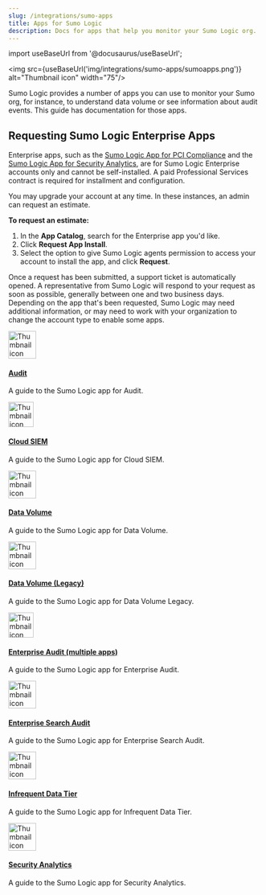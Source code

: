 ```yaml
---
slug: /integrations/sumo-apps
title: Apps for Sumo Logic
description: Docs for apps that help you monitor your Sumo Logic org.
---
```


import useBaseUrl from '@docusaurus/useBaseUrl';

<img src={useBaseUrl('img/integrations/sumo-apps/sumoapps.png')} alt="Thumbnail icon" width="75"/>

Sumo Logic provides a number of apps you can use to monitor your Sumo org, for instance, to understand data volume or see information about audit events. This guide has documentation for those apps.

## Requesting Sumo Logic Enterprise Apps

Enterprise apps, such as the [Sumo Logic App for PCI Compliance](/docs/integrations/pci-compliance/setup) and the [Sumo Logic App for Security Analytics](/docs/integrations/sumo-apps/security-analytics), are for Sumo Logic Enterprise accounts only and cannot be self-installed. A paid Professional Services contract is required for installment and configuration.

You may upgrade your account at any time. In these instances, an admin can request an estimate.

**To request an estimate:**

1. In the **App Catalog**, search for the Enterprise app you'd like.
2. Click **Request App Install**.
3. Select the option to give Sumo Logic agents permission to access your account to install the app, and click **Request**.

Once a request has been submitted, a support ticket is automatically opened. A representative from Sumo Logic will respond to your request as soon as possible, generally between one and two business days. Depending on the app that's been requested, Sumo Logic may need additional information, or may need to work with your organization to change the account type to enable some apps.


<div className="box-wrapper" markdown="1">
<div className="box smallbox1 card">
  <div className="container">
  <img src={useBaseUrl('img/integrations/sumo-apps/Audit_Img.png')} alt="Thumbnail icon" width="55"/>
  <h4><a href="/docs/integrations/sumo-apps/audit">Audit</a></h4>
  <p>A guide to the Sumo Logic app for Audit.</p>
  </div>
</div>
<div className="box smallbox2 card">
  <div className="container">
  <img src={useBaseUrl('img/integrations/sumo-apps/')} alt="Thumbnail icon" width="50"/>
  <h4><a href="/docs/integrations/sumo-apps/cse">Cloud SIEM</a></h4>
  <p>A guide to the Sumo Logic app for Cloud SIEM.</p>
  </div>
</div>
<div className="box smallbox3 card">
  <div className="container">
  <img src={useBaseUrl('img/integrations/sumo-apps/volumeview.png')} alt="Thumbnail icon" width="55"/>
  <h4><a href="/docs/integrations/sumo-apps/data-volume">Data Volume</a></h4>
  <p>A guide to the Sumo Logic app for Data Volume.</p>
  </div>
</div>
<div className="box smallbox4 card">
  <div className="container">
  <img src={useBaseUrl('img/integrations/sumo-apps/volumeview.png')} alt="Thumbnail icon" width="55"/>
  <h4><a href="/docs/integrations/sumo-apps/data-volume-legacy">Data Volume (Legacy)</a></h4>
  <p>A guide to the Sumo Logic app for Data Volume Legacy.</p>
  </div>
</div>
    <div className="box smallbox5 card">
      <div className="container">
      <img src={useBaseUrl('img/integrations/sumo-apps/Enterprise_Audit.png')} alt="Thumbnail icon" width="50"/>
      <h4><a href="/docs/integrations/sumo-apps/enterprise-audit">Enterprise Audit (multiple apps)</a></h4>
      <p>A guide to the Sumo Logic app for Enterprise Audit.</p>
      </div>
    </div>
    <div className="box smallbox6 card">
      <div className="container">
      <img src={useBaseUrl('img/integrations/sumo-apps/sumologic_EnterpriseSearchAudit.png')} alt="Thumbnail icon" width="55"/>
      <h4><a href="/docs/integrations/sumo-apps/enterprise-search-audit">Enterprise Search Audit</a></h4>
      <p>A guide to the Sumo Logic app for Enterprise Search Audit.</pSearch >
      </div>
    </div>
    <div className="box smallbox7 card">
      <div className="container">
      <img src={useBaseUrl('img/integrations/sumo-apps/InfrequentDT.png')} alt="Thumbnail icon" width="55"/>
      <h4><a href="/docs/integrations/sumo-apps/infrequent-data-tier">Infrequent Data Tier</a></h4>
      <p>A guide to the Sumo Logic app for Infrequent Data Tier.</pSearch >
      </div>
    </div>
    <div className="box smallbox8 card">
      <div className="container">
      <img src={useBaseUrl('img/integrations/sumo-apps/SecurityAnalytics.png')} alt="Thumbnail icon" width="55"/>
      <h4><a href="/docs/integrations/sumo-apps/security-analytics">Security Analytics</a></h4>
      <p>A guide to the Sumo Logic app for Security Analytics.</pSearch >
      </div>
    </div>
